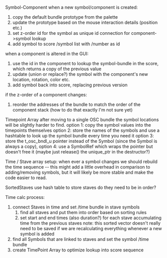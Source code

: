Symbol-Component
when a new symbol/component is created:
1. copy the default bundle prototype from the palette
2. update the prototype based on the mouse interaction details (position etc.)
3. set z-order id for the symbol as unique id connection for component->symbol lookup
4. add symbol to score /symbol list with /number as id

when a component is altered in the GUI:
1. use the id in the component to lookup the symbol-bundle in the score, which returns a copy of the previous value
2. update (union or replace?) the symbol with the component's new location, rotation, color etc.
3. add symbol back into score, replacing previous version

if the z-order of a component changes:
1. reorder the addresses of the bundle to match the order of the component stack
    (how to do that exactly I'm not sure yet)


Timepoint Array
after moving to a single OSC bundle the symbol locations will be slightly harder to find.
option 1: copy the symbol values into the timepoints themselves
option 2: store the names of the symbols and use a hashtable to look up the symbol bundle every time you need it
option 3: store the t_osc_bndl_u pointer instead of the Symbol (since the Symbol is always a copy),
option 4: use a SymbolRef which wraps the pointer but doesn't free it (maybe just release() the unique_ptr in the destructor?)


Time / Stave array setup:
when ever a symbol changes we should rebuild the time sequence -- this might add a little overhead in comparison to adding/removing symbols, but it will likely be more stable and make the code easier to read.

SortedStaves
use hash table to store staves
do they need to be in order?

Time calc process:
1. connect Staves in time and set /time bundle in stave symbols
    1. find all staves and put them into order based on sorting rules
    2. set start and end times (also duration?) for each stave accumulating time from the previous staves
    note: this sorted vector doesn't really need to be saved if we are recalculating everything whenever a new symbol is added
2. find all Symbols that are linked to staves and set the symbol /time bundle
3. create TimePoint Array to optimize lookup into score sequence

